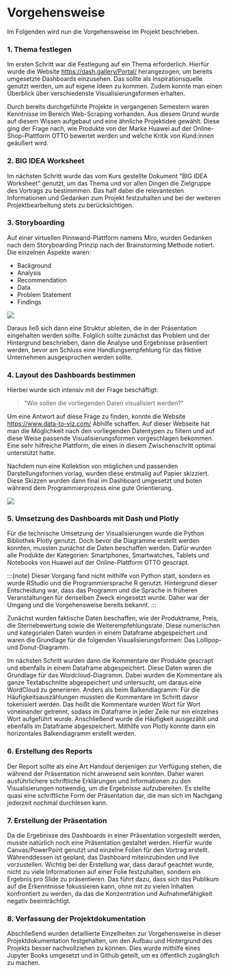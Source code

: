 # Vorgehensweise

Im Folgenden wird nun die Vorgehensweise im Projekt beschrieben.

### 1. Thema festlegen

Im ersten Schritt war die Festlegung auf ein Thema erforderlich. Hierfür wurde die Website https://dash.gallery/Portal/ herangezogen, um bereits umgesetzte Dashboards einzusehen. Das sollte als Inspirationsquelle genutzt werden, um auf eigene Ideen zu kommen. Zudem konnte man einen Überblick über verschiedenste Visualisierungsformen erhalten. 

Durch bereits durchgeführte Projekte in vergangenen Semestern waren Kenntnisse im Bereich Web-Scraping vorhanden. Aus diesem Grund wurde auf diesem Wissen aufgebaut und eine ähnliche Projektidee gewählt. Diese ging der Frage nach, wie Produkte von der Marke Huawei auf der Online-Shop-Plattform OTTO bewertet werden und welche Kritik von Kund:innen geäußert wird. 

### 2. BIG IDEA Worksheet

Im nächsten Schritt wurde das vom Kurs gestellte Dokument "BIG IDEA Worksheet" genutzt, um das Thema und vor allen Dingen die Zielgruppe des Vortrags zu bestimmmen. Das half dabei die relevantesten Informationen und Gedanken zum Projekt festzuhalten und bei der weiteren Projektbearbeitung stets zu berücksichtigen.

### 3. Storyboarding

Auf einer virtuellen Pinnwand-Plattform namens Miro, wurden Gedanken nach dem Storyboarding Prinzip nach der Brainstorming Methode notiert. Die einzelnen Aspekte waren:
- Background
- Analysis
- Recommendation
- Data
- Problem Statement
- Findings

![](miro-board.png)

Daraus ließ sich dann eine Struktur ableiten, die in der Präsentation eingehalten werden sollte. Folglich sollte zunächst das Problem und der Hintergrund beschrieben, dann die Analyse und Ergebnisse präsentiert werden, bevor am Schluss eine Handlungsempfehlung für das fiktive Unternehmen ausgesprochen werden sollte.

### 4. Layout des Dashboards bestimmen

Hierbei wurde sich intensiv mit der Frage beschäftigt: 
> "Wie sollen die vorliegenden Daten visualisiert werden?"

Um eine Antwort auf diese Frage zu finden, konnte die Website https://www.data-to-viz.com/ Abhilfe schaffen. Auf dieser Webseite hat man die Möglichkeit nach den vorliegenden Datentypen zu filtern und auf diese Weise passende Visualisierungsformen vorgeschlagen bekommen. Eine sehr hilfreiche Plattform, die einen in diesem Zwischenschritt optimal unterstützt hatte. 

Nachdem nun eine Kollektion von möglichen und passenden Darstellungsformen vorlag, wurden diese erstmalig auf Papier skizziert. Diese Skizzen wurden dann final im Dashboard umgesetzt und boten während dem Programmierprozess eine gute Orientierung. 

![](skizzen.jpeg)

### 5. Umsetzung des Dashboards mit Dash und Plotly

Für die technische Umsetzung der Visualisierungen wurde die Python Bibliothek Plotly genutzt. Doch bevor die Diagramme erstellt werden konnten, mussten zunächst die Daten beschaffen werden. Dafür wurden alle Produkte der Kategorien: Smartphones, Smartwatches, Tablets und Notebooks von Huawei auf der Online-Plattform OTTO gescrapt. 

:::{note}
Dieser Vorgang fand nicht mithilfe von Python statt, sondern es wurde RStudio und die Programmiersprache R genutzt. Hintergrund dieser Entscheidung war, dass das Programm und die Sprache in früheren Veranstaltungen für denselben Zweck eingesetzt wurde. Daher war der Umgang und die Vorgehensweise bereits bekannt.
:::

Zunächst wurden faktische Daten beschaffen, wie der Produktname, Preis, die Sternebewertung sowie die Weiterempfehlungsrate. Diese numerischen und kategorialen Daten wurden in einem Dataframe abgespeichert und waren die Grundlage für die folgenden Visualisierungsformen: Das Lollipop- und Donut-Diagramm.

Im nächsten Schritt wurden dann die Kommentare der Produkte gescrapt und ebenfalls in einem Dataframe abgespeichert. Diese Daten waren die Grundlage für das Wordcloud-Diagramm. Dabei wurden die Kommentare als ganze Textabschnitte abgespeichert und untersucht, um daraus eine WordCloud zu generieren. 
Anders als beim Balkendiagramm: Für die Häufigkeitsauszählungen mussten die Kommentare im Schritt davor tokenisiert werden. Das heißt die Kommentare wurden Wort für Wort voneinander getrennt, sodass im Dataframe in jeder Zeile nur ein einzelnes Wort aufgeführt wurde. Anschließend wurde die Häufigkeit ausgezählt und ebenfalls im Dataframe abgespeichert. Mithilfe von Plotly konnte dann ein horizontales Balkendiagramm erstellt werden.

### 6. Erstellung des Reports

Der Report sollte als eine Art Handout denjenigen zur Verfügung stehen, die während der Präsentation nicht anwesend sein konnten. Daher waren ausführlichere schriftliche Erklärungen und Informationen zu den Visualisierungen notwendig, um die Ergebnisse aufzubereiten. Es stellte quasi eine schriftliche Form der Präsentation dar, die man sich im Nachgang jederzeit nochmal durchlesen kann.

### 7. Erstellung der Präsentation

Da die Ergebnisse des Dashboards in einer Präsentation vorgestellt werden, musste natürlich noch eine Präsentation gestaltet werden. Hierfür wurde Canvas/PowerPoint genutzt und einzelne Folien für den Vortrag erstellt. Währenddessen ist geplant, das Dashboard miteinzubinden und live vorzustellen. Wichtig bei der Erstellung war, dass darauf geachtet wurde, nicht zu viele Informationen auf einer Folie festzuhalten, sondern ein Ergebnis pro Slide zu präsentieren. Das führt dazu, dass sich das Publikum auf die Erkenntnisse fokussieren kann, ohne mit zu vielen Inhalten konfrontiert zu werden, da das die Konzentration und Aufnahmefähigkeit negativ beeinträchtigt.

### 8. Verfassung der Projektdokumentation

Abschließend wurden detaillierte Einzelheiten zur Vorgehensweise in dieser Projektdokumentation festgehalten, um den Aufbau und Hintergrund des Projekts besser nachvollziehen zu können. Dies wurde mithilfe eines Jupyter Books umgesetzt und in Github geteilt, um es öffentlich zugänglich zu machen.
